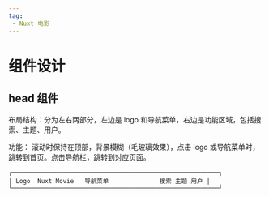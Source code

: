 ```yaml
---
tag:
 - Nuxt 电影
---
```


# 组件设计

## head 组件

布局结构：分为左右两部分，左边是 logo 和导航菜单，右边是功能区域，包括搜索、主题、用户。

功能： 滚动时保持在顶部，背景模糊（毛玻璃效果），点击 logo 或导航菜单时，跳转到首页。点击导航栏，跳转到对应页面。

```text
┌─────────────────────────────────────────────────────────┐
│ Logo  Nuxt Movie   导航菜单              搜索 主题 用户 │
└─────────────────────────────────────────────────────────┘
```